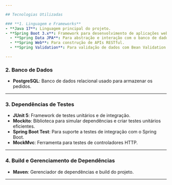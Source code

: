 ```yaml
---

## Tecnologias Utilizadas

### **1. Linguagem e Frameworks**
- **Java 17**: Linguagem principal do projeto.
- **Spring Boot 3.x**: Framework para desenvolvimento de aplicações web e microsserviços.
  - **Spring Data JPA**: Para abstração e interação com o banco de dados relacional.
  - **Spring Web**: Para construção de APIs RESTful.
  - **Spring Validation**: Para validação de dados com Bean Validation.

---
```


### **2. Banco de Dados**
- **PostgreSQL**: Banco de dados relacional usado para armazenar os pedidos.

---

### **3. Dependências de Testes**
- **JUnit 5**: Framework de testes unitários e de integração.
- **Mockito**: Biblioteca para simular dependências e criar testes unitários eficientes.
- **Spring Boot Test**: Para suporte a testes de integração com o Spring Boot.
- **MockMvc**: Ferramenta para testes de controladores HTTP.

---

### **4. Build e Gerenciamento de Dependências**
- **Maven**: Gerenciador de dependências e build do projeto.

---
